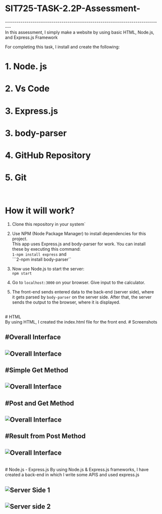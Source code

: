 # SIT725-TASK-2.2P-Assessment-
---------------------------------------------------------------------------------<br>
In this assessment, I simply make a website by using basic HTML, Node.js, and Express.js Framework 

For completing this task, I install and create the following:<br>
   # 1. Node. js<br>
   # 2. Vs Code <br>
   # 3. Express.js <br>
   # 3. body-parser <br>
   # 4. GitHub Repository<br>
   # 5. Git<br>
<br>
   
# How it will work?

1. Clone this repository in your system`<br>

2. Use NPM (Node Package Manager) to install dependencies for this project. <br>
This app uses Express.js and body-parser for work. You can install these by executing this command: <br>
```1-npm install express``` and <br>
```2-npm install body-parser``<br>

3. Now use Node.js to start the server: <br>
```npm start```<br>

4. Go to `localhost:3000` on your browser. Give input to the calculator. <br>

5. The front-end sends entered data to the back-end (server side), where it gets parsed by `body-parser` on the server side. After that, the server sends the output to the browser, where it is displayed.<br>
<br>
# HTML <br>
By using HTML, I created the index.html file for the front end.
# Screenshots

#Overall Interface
-------
![Overall Interface](https://github.com/Mudasirrr/SIT725-TASK-2.2P-Assessment-/blob/main/Overl%20Interface.PNG)
--------------
#Simple Get Method
-------
![Overall Interface](https://github.com/Mudasirrr/SIT725-TASK-2.2P-Assessment-/blob/main/Simple%20get%20method.PNG)
-------
#Post and Get Method
-------
![Overall Interface](https://github.com/Mudasirrr/SIT725-TASK-2.2P-Assessment-/blob/main/post%20and%20get%20method.PNG)
-------
#Result from Post Method
-------
![Overall Interface](https://github.com/Mudasirrr/SIT725-TASK-2.2P-Assessment-/blob/main/Result%20from%20Post%20Method.PNG)
-------
<br>
# Node.js - Express.js
By using Node.js & Express.js frameworks, I have created a back-end in which I write some APIS and used express.js 
<br>

![Server Side 1](https://github.com/Mudasirrr/SIT725-TASK-2.2P-Assessment-/blob/main/server%20side%201.PNG)
-------

![Server side 2](https://github.com/Mudasirrr/SIT725-TASK-2.2P-Assessment-/blob/main/server%20side%202.PNG)
-------


